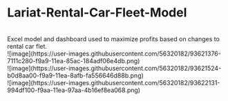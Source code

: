 # Lariat-Rental-Car-Fleet-Model
<br /> 
Excel model and dashboard used to maximize profits based on changes to rental car flet.
<br /> 
![image](https://user-images.githubusercontent.com/56320182/93621376-7111c280-f9a9-11ea-85ac-184adf06e4db.png)
<br /> 
![image](https://user-images.githubusercontent.com/56320182/93621524-b0d8aa00-f9a9-11ea-8afb-fa556646d88b.png)
<br /> 
![image](https://user-images.githubusercontent.com/56320182/93622131-994df100-f9aa-11ea-97aa-4b16ef8ea068.png)
